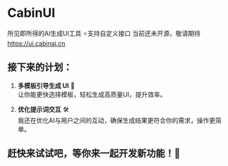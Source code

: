 # CabinUI
所见即所得的AI生成UI工具
⭐支持自定义接口
当前还未开源，敬请期待
https://ui.cabinai.cn



## 接下来的计划：
1. **多模板引导生成 UI** 🔄  
   让你能更快选择模板，轻松生成高质量UI，提升效率。

2. **优化提示词交互** 🛠  
   我还在优化AI与用户之间的互动，确保生成结果更符合你的需求，操作更简单。

## 赶快来试试吧，等你来一起开发新功能！💬
